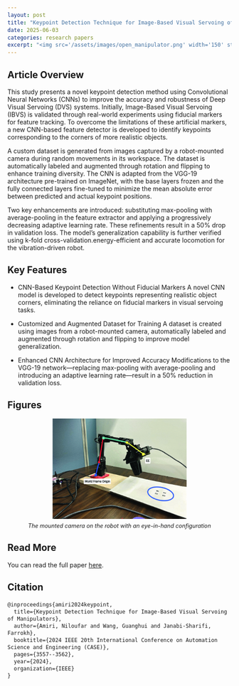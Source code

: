 ```yaml
---
layout: post
title: "Keypoint Detection Technique for Image-Based Visual Servoing of Manipulators"
date: 2025-06-03
categories: research papers
excerpt: "<img src='/assets/images/open_manipulator.png' width='150' style='border-radius: 0px;'>"
---
```


## Article Overview

This study presents a novel keypoint detection method using Convolutional Neural Networks (CNNs) to improve the accuracy and robustness of Deep Visual Servoing (DVS) systems. Initially, Image-Based Visual Servoing (IBVS) is validated through real-world experiments using fiducial markers for feature tracking. To overcome the limitations of these artificial markers, a new CNN-based feature detector is developed to identify keypoints corresponding to the corners of more realistic objects.

A custom dataset is generated from images captured by a robot-mounted camera during random movements in its workspace. The dataset is automatically labeled and augmented through rotation and flipping to enhance training diversity. The CNN is adapted from the VGG-19 architecture pre-trained on ImageNet, with the base layers frozen and the fully connected layers fine-tuned to minimize the mean absolute error between predicted and actual keypoint positions.

Two key enhancements are introduced: substituting max-pooling with average-pooling in the feature extractor and applying a progressively decreasing adaptive learning rate. These refinements result in a 50% drop in validation loss. The model’s generalization capability is further verified using k-fold cross-validation.energy-efficient and accurate locomotion for the vibration-driven robot.

## Key Features
- CNN-Based Keypoint Detection Without Fiducial Markers
A novel CNN model is developed to detect keypoints representing realistic object corners, eliminating the reliance on fiducial markers in visual servoing tasks.

- Customized and Augmented Dataset for Training
A dataset is created using images from a robot-mounted camera, automatically labeled and augmented through rotation and flipping to improve model generalization.

- Enhanced CNN Architecture for Improved Accuracy
Modifications to the VGG-19 network—replacing max-pooling with average-pooling and introducing an adaptive learning rate—result in a 50% reduction in validation loss.
## Figures

<div style="text-align: center;">
  <img src="/assets/images/open_manipulator.png" alt="The mounted camera on the robot with an eye-in-hand configuration" style="width:60%; border-radius: 0px;">
  <p style="font-style: italic; font-size: 0.9em; margin-top: 5px;">The mounted camera on the robot with an eye-in-hand configuration</p>
</div>


## Read More

You can read the full paper [here](https://doi.org/10.1109/CASE59546.2024.10711798).

## Citation

```text
@inproceedings{amiri2024keypoint,
  title={Keypoint Detection Technique for Image-Based Visual Servoing of Manipulators},
  author={Amiri, Niloufar and Wang, Guanghui and Janabi-Sharifi, Farrokh},
  booktitle={2024 IEEE 20th International Conference on Automation Science and Engineering (CASE)},
  pages={3557--3562},
  year={2024},
  organization={IEEE}
}
```